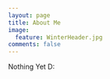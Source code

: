 ```yaml
---
layout: page
title: About Me
image:
  feature: WinterHeader.jpg
comments: false
---
```


Nothing Yet D: